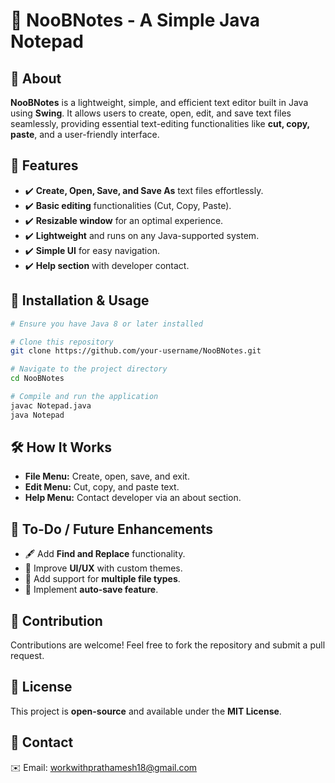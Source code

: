 # 📝 NooBNotes - A Simple Java Notepad

## 📌 About
**NooBNotes** is a lightweight, simple, and efficient text editor built in Java using **Swing**. It allows users to create, open, edit, and save text files seamlessly, providing essential text-editing functionalities like **cut, copy, paste**, and a user-friendly interface.

## 🚀 Features
- ✔️ **Create, Open, Save, and Save As** text files effortlessly.
- ✔️ **Basic editing** functionalities (Cut, Copy, Paste).
- ✔️ **Resizable window** for an optimal experience.
- ✔️ **Lightweight** and runs on any Java-supported system.
- ✔️ **Simple UI** for easy navigation.
- ✔️ **Help section** with developer contact.

## 🔧 Installation & Usage
```sh
# Ensure you have Java 8 or later installed

# Clone this repository
git clone https://github.com/your-username/NooBNotes.git

# Navigate to the project directory
cd NooBNotes

# Compile and run the application
javac Notepad.java
java Notepad
```

## 🛠️ How It Works
- **File Menu:** Create, open, save, and exit.
- **Edit Menu:** Cut, copy, and paste text.
- **Help Menu:** Contact developer via an about section.

## 📌 To-Do / Future Enhancements
- 🖋️ Add **Find and Replace** functionality.
- 🎨 Improve **UI/UX** with custom themes.
- 📂 Add support for **multiple file types**.
- 🔄 Implement **auto-save feature**.

## 🤝 Contribution
Contributions are welcome! Feel free to fork the repository and submit a pull request. 

## 📄 License
This project is **open-source** and available under the **MIT License**.

## 📧 Contact
✉️ Email: workwithprathamesh18@gmail.com

